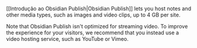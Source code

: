[[Introdução ao Obsidian Publish|Obsidian Publish]] lets you host notes and other media types, such as images and video clips, up to 4 GB per site.

Note that Obsidian Publish isn't optimized for streaming video. To improve the experience for your visitors, we recommend that you instead use a video hosting service, such as YouTube or Vimeo.
